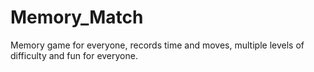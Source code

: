 # Memory_Match
Memory game for everyone, records time and moves, multiple levels of difficulty and fun for everyone.
